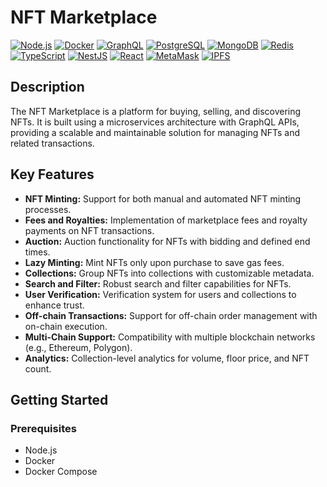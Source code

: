 # NFT Marketplace

[![Node.js](https://img.shields.io/badge/node.js-6DA55F?style=for-the-badge&logo=node.js&logoColor=white)](https://nodejs.org/)
[![Docker](https://img.shields.io/badge/docker-%230db7ed.svg?style=for-the-badge&logo=docker&logoColor=white)](https://www.docker.com/)
[![GraphQL](https://img.shields.io/badge/-GraphQL-E11D23?style=for-the-badge&logo=graphql)](https://graphql.org/)
[![PostgreSQL](https://img.shields.io/badge/PostgreSQL-316192?style=for-the-badge&logo=postgresql&logoColor=white)](https://www.postgresql.org/)
[![MongoDB](https://img.shields.io/badge/MongoDB-%234ea94b.svg?style=for-the-badge&logo=mongodb&logoColor=white)](https://www.mongodb.com/)
[![Redis](https://img.shields.io/badge/redis-%23DD0031.svg?style=for-the-badge&logo=redis&logoColor=white)](https://redis.io/)
[![TypeScript](https://img.shields.io/badge/typescript-%23007ACC.svg?style=for-the-badge&logo=typescript&logoColor=white)](https://www.typescriptlang.org/)
[![NestJS](https://img.shields.io/badge/nestjs-E0234E?style=for-the-badge&logo=nestjs&logoColor=white)](https://nestjs.com/)
[![React](https://img.shields.io/badge/react-%2320232a.svg?style=for-the-badge&logo=react&logoColor=%2361DAFB)](https://reactjs.org/)
[![MetaMask](https://img.shields.io/badge/MetaMask-E67700?style=for-the-badge&logo=metamask&logoColor=white)](https://metamask.io/)
[![IPFS](https://img.shields.io/badge/IPFS-%23609BE8.svg?style=for-the-badge&logo=ipfs&logoColor=white)](https://ipfs.io/)

## Description

The NFT Marketplace is a platform for buying, selling, and discovering NFTs. It is built using a microservices architecture with GraphQL APIs, providing a scalable and maintainable solution for managing NFTs and related transactions.

## Key Features

-   **NFT Minting:** Support for both manual and automated NFT minting processes.
-   **Fees and Royalties:** Implementation of marketplace fees and royalty payments on NFT transactions.
-   **Auction:** Auction functionality for NFTs with bidding and defined end times.
-   **Lazy Minting:** Mint NFTs only upon purchase to save gas fees.
-   **Collections:** Group NFTs into collections with customizable metadata.
-   **Search and Filter:** Robust search and filter capabilities for NFTs.
-   **User Verification:** Verification system for users and collections to enhance trust.
-   **Off-chain Transactions:** Support for off-chain order management with on-chain execution.
-   **Multi-Chain Support:** Compatibility with multiple blockchain networks (e.g., Ethereum, Polygon).
-   **Analytics:** Collection-level analytics for volume, floor price, and NFT count.

## Getting Started

### Prerequisites

-   Node.js
-   Docker
-   Docker Compose
